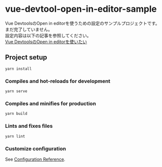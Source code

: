 # vue-devtool-open-in-editor-sample

Vue DevtoolsのOpen in editorを使うための設定のサンプルプロジェクトです。  
まだ完了していません。  
設定内容は以下の記事を参照してください。  
[Vue DevtoolsのOpen in editorを使いたい](https://note.com/mono01012/n/n90472ebdd18a)

## Project setup
```
yarn install
```

### Compiles and hot-reloads for development
```
yarn serve
```

### Compiles and minifies for production
```
yarn build
```

### Lints and fixes files
```
yarn lint
```

### Customize configuration
See [Configuration Reference](https://cli.vuejs.org/config/).
